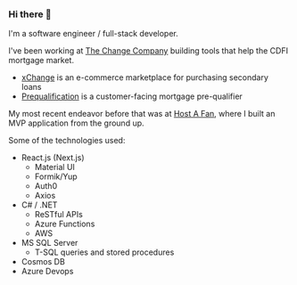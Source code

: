 ### Hi there 👋

I'm a software engineer / full-stack developer.

I've been working at [The Change Company](https://www.thechangecompany.com/) building tools that help the CDFI mortgage market.

- [xChange](https://www.xchangefi.com/) is an e-commerce marketplace for purchasing secondary loans
- [Prequalification](https://applynow.changemtg.com/) is a customer-facing mortgage pre-qualifier

My most recent endeavor before that was at [Host A Fan](https://hostafan.azurewebsites.net/), where I built an MVP application from the ground up.

Some of the technologies used: 
 - React.js (Next.js)
    - Material UI
    - Formik/Yup
    - Auth0
    - Axios
 - C# / .NET
    - ReSTful APIs
    - Azure Functions
    - AWS
 - MS SQL Server
    - T-SQL queries and stored procedures
 - Cosmos DB
 - Azure Devops

<!--
**johnnyrwest/johnnyrwest** is a ✨ _special_ ✨ repository because its `README.md` (this file) appears on your GitHub profile.

Here are some ideas to get you started:

- 🔭 I’m currently working on ...
- 🌱 I’m currently learning ...
- 👯 I’m looking to collaborate on ...
- 🤔 I’m looking for help with ...
- 💬 Ask me about ...
- 📫 How to reach me: ...
- 😄 Pronouns: ...
- ⚡ Fun fact: ...
-->
